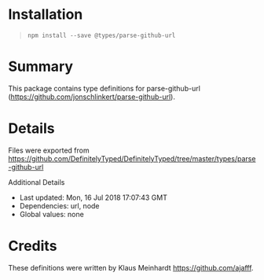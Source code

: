 # Installation
> `npm install --save @types/parse-github-url`

# Summary
This package contains type definitions for parse-github-url (https://github.com/jonschlinkert/parse-github-url).

# Details
Files were exported from https://github.com/DefinitelyTyped/DefinitelyTyped/tree/master/types/parse-github-url

Additional Details
 * Last updated: Mon, 16 Jul 2018 17:07:43 GMT
 * Dependencies: url, node
 * Global values: none

# Credits
These definitions were written by Klaus Meinhardt <https://github.com/ajafff>.
